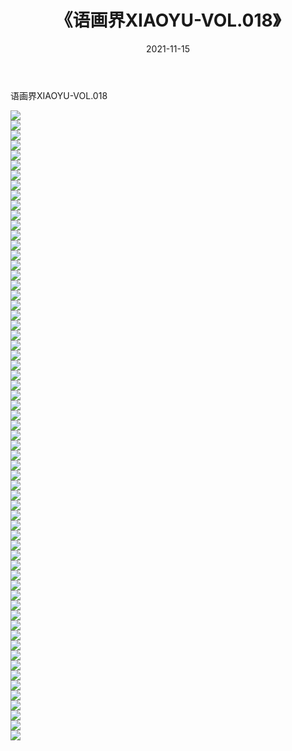 ﻿---
layout: post
title:  《语画界XIAOYU-VOL.018》
date:   2021-11-15
img: http://imgx.orgx.ga/漏D/网络美图/2021/语画界XIAOYU-VOL.018/000.jpg
categories: [美女, 清纯, 唯美]
---

语画界XIAOYU-VOL.018

  ![](http://imgx.orgx.ga/漏D/网络美图/2021/语画界XIAOYU-VOL.018/001.jpg) <br> ![](http://imgx.orgx.ga/漏D/网络美图/2021/语画界XIAOYU-VOL.018/002.jpg) <br> ![](http://imgx.orgx.ga/漏D/网络美图/2021/语画界XIAOYU-VOL.018/003.jpg) <br> ![](http://imgx.orgx.ga/漏D/网络美图/2021/语画界XIAOYU-VOL.018/004.jpg) <br> ![](http://imgx.orgx.ga/漏D/网络美图/2021/语画界XIAOYU-VOL.018/005.jpg) <br> ![](http://imgx.orgx.ga/漏D/网络美图/2021/语画界XIAOYU-VOL.018/006.jpg) <br> ![](http://imgx.orgx.ga/漏D/网络美图/2021/语画界XIAOYU-VOL.018/007.jpg) <br> ![](http://imgx.orgx.ga/漏D/网络美图/2021/语画界XIAOYU-VOL.018/008.jpg) <br> ![](http://imgx.orgx.ga/漏D/网络美图/2021/语画界XIAOYU-VOL.018/009.jpg) <br> ![](http://imgx.orgx.ga/漏D/网络美图/2021/语画界XIAOYU-VOL.018/010.jpg) <br> ![](http://imgx.orgx.ga/漏D/网络美图/2021/语画界XIAOYU-VOL.018/011.jpg) <br> ![](http://imgx.orgx.ga/漏D/网络美图/2021/语画界XIAOYU-VOL.018/012.jpg) <br> ![](http://imgx.orgx.ga/漏D/网络美图/2021/语画界XIAOYU-VOL.018/013.jpg) <br> ![](http://imgx.orgx.ga/漏D/网络美图/2021/语画界XIAOYU-VOL.018/014.jpg) <br> ![](http://imgx.orgx.ga/漏D/网络美图/2021/语画界XIAOYU-VOL.018/015.jpg) <br> ![](http://imgx.orgx.ga/漏D/网络美图/2021/语画界XIAOYU-VOL.018/016.jpg) <br> ![](http://imgx.orgx.ga/漏D/网络美图/2021/语画界XIAOYU-VOL.018/017.jpg) <br> ![](http://imgx.orgx.ga/漏D/网络美图/2021/语画界XIAOYU-VOL.018/018.jpg) <br> ![](http://imgx.orgx.ga/漏D/网络美图/2021/语画界XIAOYU-VOL.018/019.jpg) <br> ![](http://imgx.orgx.ga/漏D/网络美图/2021/语画界XIAOYU-VOL.018/020.jpg) <br> ![](http://imgx.orgx.ga/漏D/网络美图/2021/语画界XIAOYU-VOL.018/021.jpg) <br> ![](http://imgx.orgx.ga/漏D/网络美图/2021/语画界XIAOYU-VOL.018/022.jpg) <br> ![](http://imgx.orgx.ga/漏D/网络美图/2021/语画界XIAOYU-VOL.018/023.jpg) <br> ![](http://imgx.orgx.ga/漏D/网络美图/2021/语画界XIAOYU-VOL.018/024.jpg) <br> ![](http://imgx.orgx.ga/漏D/网络美图/2021/语画界XIAOYU-VOL.018/025.jpg) <br> ![](http://imgx.orgx.ga/漏D/网络美图/2021/语画界XIAOYU-VOL.018/026.jpg) <br> ![](http://imgx.orgx.ga/漏D/网络美图/2021/语画界XIAOYU-VOL.018/027.jpg) <br> ![](http://imgx.orgx.ga/漏D/网络美图/2021/语画界XIAOYU-VOL.018/028.jpg) <br> ![](http://imgx.orgx.ga/漏D/网络美图/2021/语画界XIAOYU-VOL.018/029.jpg) <br> ![](http://imgx.orgx.ga/漏D/网络美图/2021/语画界XIAOYU-VOL.018/030.jpg) <br> ![](http://imgx.orgx.ga/漏D/网络美图/2021/语画界XIAOYU-VOL.018/031.jpg) <br> ![](http://imgx.orgx.ga/漏D/网络美图/2021/语画界XIAOYU-VOL.018/032.jpg) <br> ![](http://imgx.orgx.ga/漏D/网络美图/2021/语画界XIAOYU-VOL.018/033.jpg) <br> ![](http://imgx.orgx.ga/漏D/网络美图/2021/语画界XIAOYU-VOL.018/034.jpg) <br> ![](http://imgx.orgx.ga/漏D/网络美图/2021/语画界XIAOYU-VOL.018/035.jpg) <br> ![](http://imgx.orgx.ga/漏D/网络美图/2021/语画界XIAOYU-VOL.018/036.jpg) <br> ![](http://imgx.orgx.ga/漏D/网络美图/2021/语画界XIAOYU-VOL.018/037.jpg) <br> ![](http://imgx.orgx.ga/漏D/网络美图/2021/语画界XIAOYU-VOL.018/038.jpg) <br> ![](http://imgx.orgx.ga/漏D/网络美图/2021/语画界XIAOYU-VOL.018/039.jpg) <br> ![](http://imgx.orgx.ga/漏D/网络美图/2021/语画界XIAOYU-VOL.018/040.jpg) <br> ![](http://imgx.orgx.ga/漏D/网络美图/2021/语画界XIAOYU-VOL.018/041.jpg) <br> ![](http://imgx.orgx.ga/漏D/网络美图/2021/语画界XIAOYU-VOL.018/042.jpg) <br> ![](http://imgx.orgx.ga/漏D/网络美图/2021/语画界XIAOYU-VOL.018/043.jpg) <br> ![](http://imgx.orgx.ga/漏D/网络美图/2021/语画界XIAOYU-VOL.018/044.jpg) <br> ![](http://imgx.orgx.ga/漏D/网络美图/2021/语画界XIAOYU-VOL.018/045.jpg) <br> ![](http://imgx.orgx.ga/漏D/网络美图/2021/语画界XIAOYU-VOL.018/046.jpg) <br> ![](http://imgx.orgx.ga/漏D/网络美图/2021/语画界XIAOYU-VOL.018/047.jpg) <br> ![](http://imgx.orgx.ga/漏D/网络美图/2021/语画界XIAOYU-VOL.018/048.jpg) <br> ![](http://imgx.orgx.ga/漏D/网络美图/2021/语画界XIAOYU-VOL.018/049.jpg) <br> ![](http://imgx.orgx.ga/漏D/网络美图/2021/语画界XIAOYU-VOL.018/050.jpg) <br> ![](http://imgx.orgx.ga/漏D/网络美图/2021/语画界XIAOYU-VOL.018/051.jpg) <br> ![](http://imgx.orgx.ga/漏D/网络美图/2021/语画界XIAOYU-VOL.018/052.jpg) <br> ![](http://imgx.orgx.ga/漏D/网络美图/2021/语画界XIAOYU-VOL.018/053.jpg) <br> ![](http://imgx.orgx.ga/漏D/网络美图/2021/语画界XIAOYU-VOL.018/054.jpg) <br> ![](http://imgx.orgx.ga/漏D/网络美图/2021/语画界XIAOYU-VOL.018/055.jpg) <br> ![](http://imgx.orgx.ga/漏D/网络美图/2021/语画界XIAOYU-VOL.018/056.jpg) <br> ![](http://imgx.orgx.ga/漏D/网络美图/2021/语画界XIAOYU-VOL.018/057.jpg) <br> ![](http://imgx.orgx.ga/漏D/网络美图/2021/语画界XIAOYU-VOL.018/058.jpg) <br> ![](http://imgx.orgx.ga/漏D/网络美图/2021/语画界XIAOYU-VOL.018/059.jpg) <br> ![](http://imgx.orgx.ga/漏D/网络美图/2021/语画界XIAOYU-VOL.018/060.jpg) <br> ![](http://imgx.orgx.ga/漏D/网络美图/2021/语画界XIAOYU-VOL.018/061.jpg) <br> ![](http://imgx.orgx.ga/漏D/网络美图/2021/语画界XIAOYU-VOL.018/062.jpg) <br> ![](http://imgx.orgx.ga/漏D/网络美图/2021/语画界XIAOYU-VOL.018/063.jpg) <br>